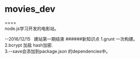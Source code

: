 # movies_dev
====  
node.js学习开发的电影站。






--2016/12/15   建站第一期结束
######新知识点
  1.grunt 一次构建。<br>
  2.bcrypt 加盐 hash加密.<br>
  3.--save会添加到package.json 的dependencies中。<br>
   
     
